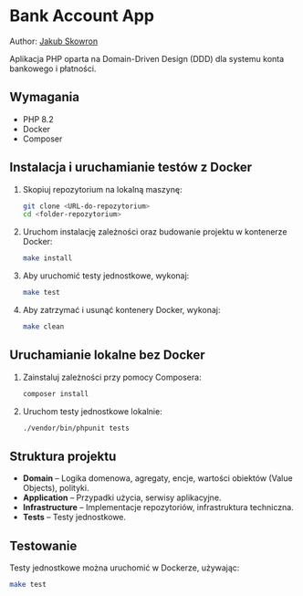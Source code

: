 # Bank Account App

Author: [Jakub Skowron](jakub@skowron.dev)

Aplikacja PHP oparta na Domain-Driven Design (DDD) dla systemu konta bankowego i płatności.

## Wymagania

- PHP 8.2
- Docker
- Composer

## Instalacja i uruchamianie testów z Docker

1. Skopiuj repozytorium na lokalną maszynę:
    ```bash
    git clone <URL-do-repozytorium>
    cd <folder-repozytorium>
    ```

2. Uruchom instalację zależności oraz budowanie projektu w kontenerze Docker:
    ```bash
    make install
    ```

3. Aby uruchomić testy jednostkowe, wykonaj:
    ```bash
    make test
    ```
   
4. Aby zatrzymać i usunąć kontenery Docker, wykonaj:
    ```bash
    make clean
    ```

## Uruchamianie lokalne bez Docker

1. Zainstaluj zależności przy pomocy Composera:
    ```bash
    composer install
    ```

2. Uruchom testy jednostkowe lokalnie:
    ```bash
    ./vendor/bin/phpunit tests
    ```

## Struktura projektu

- **Domain** – Logika domenowa, agregaty, encje, wartości obiektów (Value Objects), polityki.
- **Application** – Przypadki użycia, serwisy aplikacyjne.
- **Infrastructure** – Implementacje repozytoriów, infrastruktura techniczna.
- **Tests** – Testy jednostkowe.

## Testowanie

Testy jednostkowe można uruchomić w Dockerze, używając:

```bash
make test